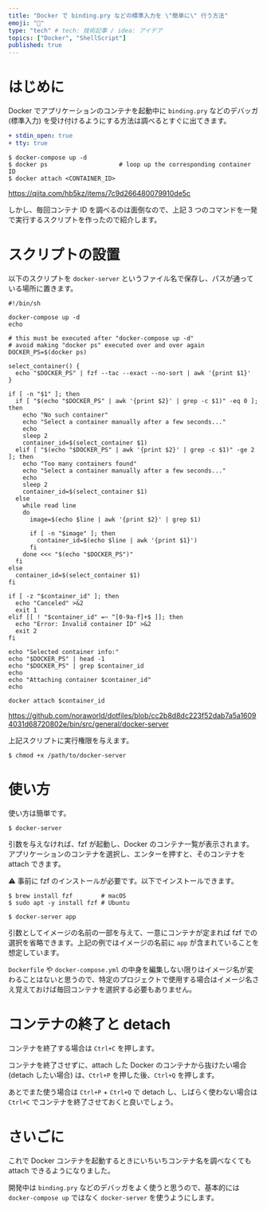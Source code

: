 ```yaml
---
title: "Docker で binding.pry などの標準入力を \"簡単に\" 行う方法"
emoji: "🐳"
type: "tech" # tech: 技術記事 / idea: アイデア
topics: ["Docker", "ShellScript"]
published: true
---
```


# はじめに
Docker でアプリケーションのコンテナを起動中に `binding.pry` などのデバッガ (標準入力) を受け付けるようにする方法は調べるとすぐに出てきます。

```diff:docker-compose.yml
+ stdin_open: true
+ tty: true
```

```shell:shell
$ docker-compose up -d
$ docker ps                    # loop up the corresponding container ID
$ docker attach <CONTAINER_ID>
```

https://qiita.com/hb5kz/items/7c9d266480079910de5c

しかし、毎回コンテナ ID を調べるのは面倒なので、上記 3 つのコマンドを一発で実行するスクリプトを作ったので紹介します。

# スクリプトの設置
以下のスクリプトを `docker-server` というファイル名で保存し、パスが通っている場所に置きます。

```shell:docker-server
#!/bin/sh

docker-compose up -d
echo

# this must be executed after "docker-compose up -d"
# avoid making "docker ps" executed over and over again
DOCKER_PS=$(docker ps)

select_container() {
  echo "$DOCKER_PS" | fzf --tac --exact --no-sort | awk '{print $1}'
}

if [ -n "$1" ]; then
  if [ "$(echo "$DOCKER_PS" | awk '{print $2}' | grep -c $1)" -eq 0 ]; then
    echo "No such container"
    echo "Select a container manually after a few seconds..."
    echo
    sleep 2
    container_id=$(select_container $1)
  elif [ "$(echo "$DOCKER_PS" | awk '{print $2}' | grep -c $1)" -ge 2 ]; then
    echo "Too many containers found"
    echo "Select a container manually after a few seconds..."
    echo
    sleep 2
    container_id=$(select_container $1)
  else
    while read line
    do
      image=$(echo $line | awk '{print $2}' | grep $1)

      if [ -n "$image" ]; then
        container_id=$(echo $line | awk '{print $1}')
      fi
    done <<< "$(echo "$DOCKER_PS")"
  fi
else
  container_id=$(select_container $1)
fi

if [ -z "$container_id" ]; then
  echo "Canceled" >&2
  exit 1
elif [[ ! "$container_id" =~ ^[0-9a-f]+$ ]]; then
  echo "Error: Invalid container ID" >&2
  exit 2
fi

echo "Selected container info:"
echo "$DOCKER_PS" | head -1
echo "$DOCKER_PS" | grep $container_id
echo
echo "Attaching container $container_id"
echo

docker attach $container_id
```

https://github.com/noraworld/dotfiles/blob/cc2b8d8dc223f52dab7a5a16094031d68720802e/bin/src/general/docker-server

上記スクリプトに実行権限を与えます。

```shell:shell
$ chmod +x /path/to/docker-server
```

# 使い方
使い方は簡単です。

```shell:shell
$ docker-server
```

引数を与えなければ、fzf が起動し、Docker のコンテナ一覧が表示されます。アプリケーションのコンテナを選択し、エンターを押すと、そのコンテナを attach できます。

⚠ 事前に fzf のインストールが必要です。以下でインストールできます。

```shell:shell
$ brew install fzf        # macOS
$ sudo apt -y install fzf # Ubuntu
```

```shell:shell
$ docker-server app
```

引数としてイメージの名前の一部を与えて、一意にコンテナが定まれば fzf での選択を省略できます。上記の例ではイメージの名前に `app` が含まれていることを想定しています。

`Dockerfile` や `docker-compose.yml` の中身を編集しない限りはイメージ名が変わることはないと思うので、特定のプロジェクトで使用する場合はイメージ名さえ覚えておけば毎回コンテナを選択する必要もありません。

# コンテナの終了と detach
コンテナを終了する場合は `Ctrl+C` を押します。

コンテナを終了させずに、attach した Docker のコンテナから抜けたい場合 (detach したい場合) は、`Ctrl+P` を押した後、`Ctrl+Q` を押します。

あとでまた使う場合は `Ctrl+P` + `Ctrl+Q` で detach し、しばらく使わない場合は `Ctrl+C` でコンテナを終了させておくと良いでしょう。

# さいごに
これで Docker コンテナを起動するときにいちいちコンテナ名を調べなくても attach できるようになりました。

開発中は `binding.pry` などのデバッガをよく使うと思うので、基本的には `docker-compose up` ではなく `docker-server` を使うようにします。
